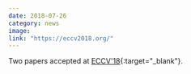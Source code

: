 ```yaml
---
date: 2018-07-26
category: news
image: 
link: "https://eccv2018.org/"
---
```


Two papers accepted at [ECCV'18](https://eccv2018.org/){:target="_blank"}.